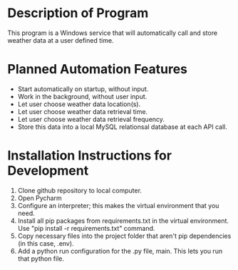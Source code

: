 # Description of Program

This program is a Windows service that will automatically call and store weather data at a user defined time.

# Planned Automation Features

- Start automatically on startup, without input.
- Work in the background, without user input.
- Let user choose weather data location(s).
- Let user choose weather data retrieval time.
- Let user choose weather data retrieval frequency.
- Store this data into a local MySQL relationsal database at each API call.

# Installation Instructions for Development

1. Clone github repository to local computer.
2. Open Pycharm
3. Configure an interpreter; this makes the virtual environment that you need.
4. Install all pip packages from requirements.txt in the virtual environment. Use "pip install -r requirements.txt" command.
5. Copy necessary files into the project folder that aren't pip dependencies (in this case, .env).
6. Add a python run configuration for the .py file, main. This lets you run that python file.
